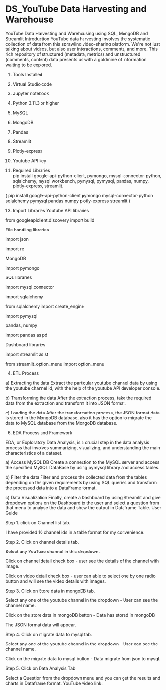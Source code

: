 # DS_YouTube Data Harvesting and Warehouse
YouTube Data Harvesting and Warehousing using SQL, MongoDB and Streamlit
Introduction
YouTube data harvesting involves the systematic collection of data from this sprawling video-sharing platform. We're not just talking about videos, but also user interactions, comments, and more. This rich repository of structured (metadata, metrics) and unstructured (comments, content) data presents us with a goldmine of information waiting to be explored.

1. Tools Installed
2. Virtual Studio code
3. Jupyter notebook
4. Python 3.11.3 or higher
5. MySQL
6. MongoDB
7. Pandas
8. Streamlit
9. Plotly-express
10. Youtube API key
    
11. Required Libraries    
 pip install google-api-python-client, pymongo, mysql-connector-python, sqlalchemy, mysql workbench, pymysql, pymysql, 
 pandas, numpy, plotly-express, streamlit.

 ( pip install google-api-python-client pymongo mysql-connector-python sqlalchemy pymysql pandas numpy plotly-express 
 streamlit )

13. Import Libraries 
Youtube API libraries

from googleapiclient.discovery import build

File handling libraries


import json

import re

MongoDB


import pymongo

SQL libraries


import mysql.connector

import sqlalchemy

from sqlalchemy import create_engine

import pymysql

pandas, numpy


import pandas as pd

Dashboard libraries


import streamlit as st

from streamlit_option_menu import option_menu



4. ETL Process

a) Extracting the data
Extract the particular youtube channel data by using the youtube channel id, with the help of the youtube API developer console.

b) Transforming the data
After the extraction process, take the required data from the extraction and transform it into JSON format.

c) Loading the data
After the transformation process, the JSON format data is stored in the MongoDB database, also it has the option to migrate the data to MySQL database from the MongoDB database.

6. EDA Process and Framework

EDA, or Exploratory Data Analysis, is a crucial step in the data analysis process that involves summarizing, visualizing, and understanding the main characteristics of a dataset.

a) Access MySQL DB
Create a connection to the MySQL server and access the specified MySQL DataBase by using pymysql library and access tables.

b) Filter the data
Filter and process the collected data from the tables depending on the given requirements by using SQL queries and transform the processed data into a DataFrame format.

c) Data Visualization
Finally, create a Dashboard by using Streamlit and give dropdown options on the Dashboard to the user and select a question from that menu to analyse the data and show the output in Dataframe Table.
User Guide

Step 1. click on Channel list tab.

I have provided 10 channel ids in a table format for my convenience. 

Step 2. Click on channel details tab.

Select any YouTube channel in this dropdown.

Click on channel detail check box - user see the details of the channel with image.

Click on video detail check box - user can able to select one by one radio button and will see the video details with
images.

Step 3. Click on Store data in mongoDB tab.

Select any one of the youtube channel in the dropdown - User can see the channel name.

Click on the store data in mongoDB button - Data has stored in mongoDB

The JSON format data will appear.

Step 4. Click on migrate data to mysql tab.

Select any one of the youtube channel in the dropdown - User can see the channel name.

Click on the migrate data to mysql button - Data migrate from json to mysql.

Step 5. Click on Data Analysis Tab

Select a Question from the dropdown menu and you can get the results and charts in Dataframe format.
YouTube video link:
